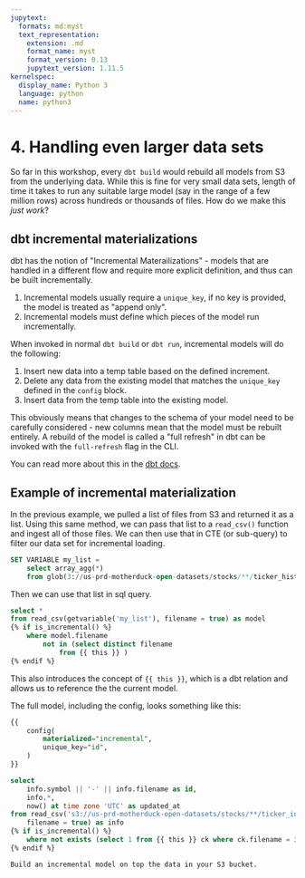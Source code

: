 ```yaml
---
jupytext:
  formats: md:myst
  text_representation:
    extension: .md
    format_name: myst
    format_version: 0.13
    jupytext_version: 1.11.5
kernelspec:
  display_name: Python 3
  language: python
  name: python3
---
```


# 4. Handling even larger data sets

So far in this workshop, every `dbt build` would rebuild all models from S3 from the underlying data. While this is fine for very small data sets, length of time it takes to run any suitable large model (say in the range of a few million rows) across hundreds or thousands of files. How do we make this _just work_?

## dbt incremental materializations

dbt has the notion of "Incremental Materailizations" - models that are handled in a different flow and require more explicit definition, and thus can be built incrementally.

1. Incremental models usually require a `unique_key`, if no key is provided, the model is treated as "append only". 
2. Incremental models must define which pieces of the model run incrementally.

When invoked in normal `dbt build` or `dbt run`, incremental models will do the following:

1. Insert new data into a temp table based on the defined increment.
2. Delete any data from the existing model that matches the `unique_key` defined in the `config` block.
3. Insert data from the temp table into the existing model.

This obviously means that changes to the schema of your model need to be carefully considered - new columns mean that the model must be rebuilt entirely. A rebuild of the model is called a "full refresh" in dbt can be invoked with the `full-refresh` flag in the CLI. 

You can read more about this in the [dbt docs](https://docs.getdbt.com/docs/build/incremental-models#configure-incremental-materializations).

## Example of incremental materialization

In the previous example, we pulled a list of files from S3 and returned it as a list. Using this same method, we can pass that list to a `read_csv()` function and ingest all of those files. We can then use that in CTE (or sub-query) to filter our data set for incremental loading.

```sql
SET VARIABLE my_list =
    select array_agg(*)
    from glob(3://us-prd-motherduck-open-datasets/stocks/**/ticker_history_*.csv);
```

Then we can use that list in sql query.

```sql
select *
from read_csv(getvariable('my_list'), filename = true) as model
{% if is_incremental() %}
    where model.filename 
        not in (select distinct filename 
            from {{ this }} )
{% endif %}
```

This also introduces the concept of `{{ this }}`, which is a dbt relation and allows us to reference the the current model.

The full model, including the config, looks something like this:

```sql
{{
    config(
        materialized="incremental",
        unique_key="id",
    )
}}

select
    info.symbol || '-' || info.filename as id,
    info.*,
    now() at time zone 'UTC' as updated_at
from read_csv('s3://us-prd-motherduck-open-datasets/stocks/**/ticker_info_*.csv',
    filename = true) as info
{% if is_incremental() %}
    where not exists (select 1 from {{ this }} ck where ck.filename = info.filename)
{% endif %}
```

```{admonition} Exercise 4.1
Build an incremental model on top the data in your S3 bucket.
```
